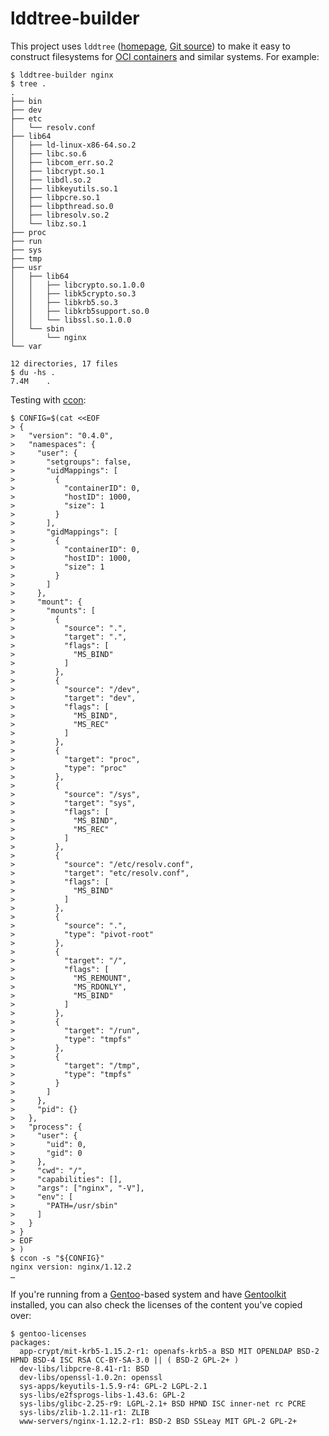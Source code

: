# lddtree-builder

This project uses `lddtree` ([homepage][lddtree-homepage], [Git
source][lddtree-source]) to make it easy to construct filesystems for
[OCI containers][runtime-spec] and similar systems.  For example:

```console
$ lddtree-builder nginx
$ tree .
.
├── bin
├── dev
├── etc
│   └── resolv.conf
├── lib64
│   ├── ld-linux-x86-64.so.2
│   ├── libc.so.6
│   ├── libcom_err.so.2
│   ├── libcrypt.so.1
│   ├── libdl.so.2
│   ├── libkeyutils.so.1
│   ├── libpcre.so.1
│   ├── libpthread.so.0
│   ├── libresolv.so.2
│   └── libz.so.1
├── proc
├── run
├── sys
├── tmp
├── usr
│   ├── lib64
│   │   ├── libcrypto.so.1.0.0
│   │   ├── libk5crypto.so.3
│   │   ├── libkrb5.so.3
│   │   ├── libkrb5support.so.0
│   │   └── libssl.so.1.0.0
│   └── sbin
│       └── nginx
└── var

12 directories, 17 files
$ du -hs .
7.4M	.
```

Testing with [ccon][]:

```console
$ CONFIG=$(cat <<EOF
> {
>   "version": "0.4.0",
>   "namespaces": {
>     "user": {
>       "setgroups": false,
>       "uidMappings": [
>         {
>           "containerID": 0,
>           "hostID": 1000,
>           "size": 1
>         }
>       ],
>       "gidMappings": [
>         {
>           "containerID": 0,
>           "hostID": 1000,
>           "size": 1
>         }
>       ]
>     },
>     "mount": {
>       "mounts": [
>         {
>           "source": ".",
>           "target": ".",
>           "flags": [
>             "MS_BIND"
>           ]
>         },
>         {
>           "source": "/dev",
>           "target": "dev",
>           "flags": [
>             "MS_BIND",
>             "MS_REC"
>           ]
>         },
>         {
>           "target": "proc",
>           "type": "proc"
>         },
>         {
>           "source": "/sys",
>           "target": "sys",
>           "flags": [
>             "MS_BIND",
>             "MS_REC"
>           ]
>         },
>         {
>           "source": "/etc/resolv.conf",
>           "target": "etc/resolv.conf",
>           "flags": [
>             "MS_BIND"
>           ]
>         },
>         {
>           "source": ".",
>           "type": "pivot-root"
>         },
>         {
>           "target": "/",
>           "flags": [
>             "MS_REMOUNT",
>             "MS_RDONLY",
>             "MS_BIND"
>           ]
>         },
>         {
>           "target": "/run",
>           "type": "tmpfs"
>         },
>         {
>           "target": "/tmp",
>           "type": "tmpfs"
>         }
>       ]
>     },
>     "pid": {}
>   },
>   "process": {
>     "user": {
>       "uid": 0,
>       "gid": 0
>     },
>     "cwd": "/",
>     "capabilities": [],
>     "args": ["nginx", "-V"],
>     "env": [
>       "PATH=/usr/sbin"
>     ]
>   }
> }
> EOF
> )
$ ccon -s "${CONFIG}"
nginx version: nginx/1.12.2
…
```

If you're running from a [Gentoo][]-based system and have [Gentoolkit][] installed, you can also check the licenses of the content you've copied over:

```console
$ gentoo-licenses
packages:
  app-crypt/mit-krb5-1.15.2-r1: openafs-krb5-a BSD MIT OPENLDAP BSD-2 HPND BSD-4 ISC RSA CC-BY-SA-3.0 || ( BSD-2 GPL-2+ )
  dev-libs/libpcre-8.41-r1: BSD
  dev-libs/openssl-1.0.2n: openssl
  sys-apps/keyutils-1.5.9-r4: GPL-2 LGPL-2.1
  sys-libs/e2fsprogs-libs-1.43.6: GPL-2
  sys-libs/glibc-2.25-r9: LGPL-2.1+ BSD HPND ISC inner-net rc PCRE
  sys-libs/zlib-1.2.11-r1: ZLIB
  www-servers/nginx-1.12.2-r1: BSD-2 BSD SSLeay MIT GPL-2 GPL-2+
```

[ccon]: https://github.com/wking/ccon
[Gentoo]: https://gentoo.org/
[Gentoolkit]: https://wiki.gentoo.org/wiki/Gentoolkit
[lddtree-homepage]: https://wiki.gentoo.org/wiki/Hardened/PaX_Utilities
[lddtree-source]: https://gitweb.gentoo.org/proj/pax-utils.git/tree/lddtree.py
[runtime-spec]: https://github.com/opencontainers/runtime-spec
